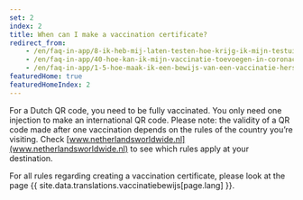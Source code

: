 ```yaml
---
set: 2
index: 2
title: When can I make a vaccination certificate?
redirect_from: 
    - /en/faq-in-app/8-ik-heb-mij-laten-testen-hoe-krijg-ik-mijn-testuitslag
    - /en/faq-in-app/40-hoe-kan-ik-mijn-vaccinatie-toevoegen-in-coronacheck
    - /en/faq-in-app/1-5-hoe-maak-ik-een-bewijs-van-een-vaccinatie-herstel-of-testuitslag
featuredHome: true
featuredHomeIndex: 2
---
```

For a Dutch QR code, you need to be fully vaccinated. You only need one injection to make an international QR code. Please note: the validity of a QR code made after one vaccination depends on the rules of the country you’re visiting. Check [www.netherlandsworldwide.nl](www.netherlandsworldwide.nl) to see which rules apply at your destination. 

For all rules regarding creating a vaccination certificate, please look at the page {{ site.data.translations.vaccinatiebewijs[page.lang] }}.
